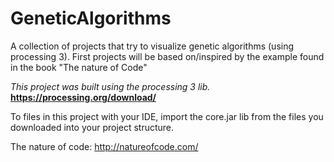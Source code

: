 # GeneticAlgorithms
A collection of projects that try to visualize genetic algorithms (using processing 3). First projects will be based on/inspired by the example found in the book "The nature of Code"


 *This project was built using the processing 3 lib.*
 **https://processing.org/download/**
 
 To files in this project with your IDE,
 import the core.jar lib from the files you downloaded into your
 project structure.
 
 
 The nature of code:
 http://natureofcode.com/
